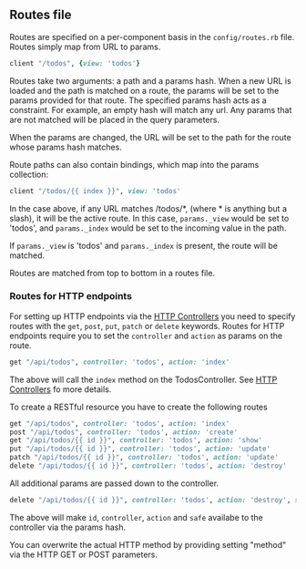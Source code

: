 ## Routes file

Routes are specified on a per-component basis in the ```config/routes.rb``` file.  Routes simply map from URL to params.

```ruby
client "/todos", {view: 'todos'}
```

Routes take two arguments: a path and a params hash.  When a new URL is loaded and the path is matched on a route, the params will be set to the params provided for that route.  The specified params hash acts as a constraint.  For example, an empty hash will match any url.  Any params that are not matched will be placed in the query parameters.

When the params are changed, the URL will be set to the path for the route whose params hash matches.

Route paths can also contain bindings, which map into the params collection:

```ruby
client "/todos/{{ index }}", view: 'todos'
```

In the case above, if any URL matches /todos/*, (where * is anything but a slash), it will be the active route. In this case, ```params._view``` would be set to 'todos', and ```params._index``` would be set to the incoming value in the path.

If ```params._view``` is 'todos' and ```params._index``` is present, the route will be matched.

Routes are matched from top to bottom in a routes file.


### Routes for HTTP endpoints

For setting up HTTP endpoints via the [HTTP Controllers](http_controllers.md) you need to specify routes with the ```get```, ```post```, ```put```, ```patch``` or ```delete``` keywords. Routes for HTTP endpoints require you to set the ```controller``` and ```action``` as params on the route.

```ruby
get "/api/todos", controller: 'todos', action: 'index'
```

The above will call the ```index``` method on the TodosController. See [HTTP Controllers](http_controllers.md) fo more details.

To create a RESTful resource you have to create the following routes

```ruby
get "/api/todos", controller: 'todos', action: 'index'
post "/api/todos", controller: 'todos', action: 'create'
get "/api/todos/{{ id }}", controller: 'todos', action: 'show'
put "/api/todos/{{ id }}", controller: 'todos', action: 'update'
patch "/api/todos/{{ id }}", controller: 'todos', action: 'update'
delete "/api/todos/{{ id }}", controller: 'todos', action: 'destroy'
```

All additional params are passed down to the controller.

```ruby
delete "/api/todos/{{ id }}", controller: 'todos', action: 'destroy', safe: true
```

The above will make ```id```, ```controller```, ```action``` and ```safe``` availabe to the controller via the params hash.

You can overwrite the actual HTTP method by providing setting "method" via the HTTP GET or POST parameters.

